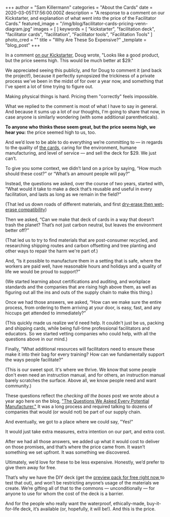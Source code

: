 +++
author = "Sam Killermann"
categories = "About the Cards"
date = 2020-03-05T17:56:00.000Z
description = "A response to a comment on our Kickstarter, and explanation of what went into the price of the Facilitator Cards."
featured_image = "/img/blog/facilitator-cards-pricing-venn-diagram.jpg"
images = [ ]
keywords = [
  "kickstarter",
  "facilitation deck",
  "facilitator cards",
  "facilitation",
  "Facilitator tools",
  "Facilitation Tools"
]
photo_cred = ""
title = "Why Are These So Expensive?"
_template = "blog_post"
+++

In a comment [on our Kickstarter](https://www.kickstarter.com/projects/facilitatorcards/facilitator-cards "Facilitator Cards Kickstarter"), Doug wrote, "Looks like a good product, but the price seems high. This would be much better at $29."

We appreciated seeing this publicly, and for Doug to comment it (and back the project!), because it perfectly synopsized the trickiness of a private process we've been in the midst of for over a year now, and something that I've spent a lot of time trying to figure out.

Making physical things is hard. Pricing them "correctly" feels impossible.

What we replied to the comment is most of what I have to say in general. And because it sums up a lot of our thoughts, I'm going to share that now, in case anyone is similarly wondering (with some additional parentheticals).

**To anyone who thinks these seem great, but the price seems high, we hear you:** the price seemed high to us, too.

And we’d love to be able to do everything we’re committing to — in regards to the quality of [the cards](/cards/), caring for the environment, humane manufacturing, and level of service — and sell the deck for $29. We just can’t.

To give you some context, we didn’t land on a price by saying, “How much should these cost?” or “What’s an amount people will pay?”

Instead, the questions we asked, over the course of two years, started with, “What would it take to make a deck that’s reusable and useful in every facilitation, and lasts as long as we remain in the field?”

(That led us down roads of different materials, and first [dry-erase then wet-erase compatibility](https://www.facilitator.cards/blog/testing-and-changing-directions/))

Then we asked, “Can we make that deck of cards in a way that doesn’t trash the planet? That’s not just carbon neutral, but leaves the environment better off?”

(That led us to try to find materials that are post-consumer recycled, and researching shipping routes and carbon offsetting and tree planting and other ways to repair the harm we're part of.)

And, “Is it possible to manufacture them in a setting that is safe, where the workers are paid well, have reasonable hours and holidays and a quality of life we would be proud to support?”

(We started learning about certifications and auditing, and workplace standards and the companies that are rising high above them, as well as figuring out all the ins and outs of the supply chain to make this thing.)

Once we had those answers, we asked, “How can we make sure the entire process, from ordering to them arriving at your door, is easy, fast, and any hiccups get attended to immediately?”

(This quickly made us realize we'd need help. It couldn't just be us, packing and shipping cards, while being full-time professional facilitators and educators. So we started vetting companies who could help, with all the questions above in our mind.)

Finally, “What additional resources will facilitators need to ensure these make it into their bag for every training? How can we fundamentally support the ways people facilitate?”

(This is our sweet spot. It's where we thrive. We know that some people don't even need an instruction manual, and for others, an instruction manual barely scratches the surface. Above all, we know people need and want community.)

These questions reflect the _checking all the boxes_ post we wrote about a year ago here on the blog, ["The Questions We Asked Every Potential Manufacturer."](https://www.facilitator.cards/blog/questions-we-asked-manufacturers/ "The Questions We Asked Every Facilitator Cards Manufacturer") It was a long process and required talking to dozens of companies that would (or would not) be part of our supply chain.

And eventually, we got to a place where we could say, "Yes!"

It would just take extra measures, extra intention on our part, and extra cost.

After we had all those answers, we added up what it would cost to deliver on those promises, and that’s where the price came from. It wasn’t something we set upfront. It was something we discovered.

Ultimately, we’d love for these to be less expensive. Honestly, we’d prefer to give them away for free.

That’s why we have the DIY deck (get the [preview pack for free right now ](/preview-pack)to test that out), and won’t be restricting anyone’s usage of the materials we create. We’re gifting all of that to the commons — unconditionally — for anyone to use for whom the cost of the deck is a barrier.

And for the people who really want the waterproof, ethically-made, buy-it-for-life deck, it’s available (or, hopefully, it will be!). And this is the price.
